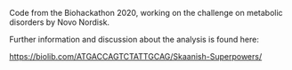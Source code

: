 Code from the Biohackathon 2020, working on the challenge on metabolic disorders by Novo Nordisk.

Further information and discussion about the analysis is found here:

https://biolib.com/ATGACCAGTCTATTGCAG/Skaanish-Superpowers/
